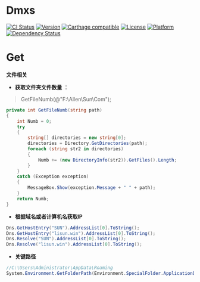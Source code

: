 # Dmxs

[![CI Status](http://img.shields.io/travis/maxep/MXSegmentedPager.svg?style=flat)](https://travis-ci.org/maxep/MXSegmentedPager)
[![Version](https://img.shields.io/cocoapods/v/MXSegmentedPager.svg?style=flat)](http://cocoadocs.org/docsets/MXSegmentedPager)
[![Carthage compatible](https://img.shields.io/badge/Carthage-compatible-4BC51D.svg?style=flat)](https://github.com/Carthage/Carthage)
[![License](https://img.shields.io/cocoapods/l/MXSegmentedPager.svg?style=flat)](http://cocoadocs.org/docsets/MXSegmentedPager)
[![Platform](https://img.shields.io/cocoapods/p/MXSegmentedPager.svg?style=flat)](http://cocoadocs.org/docsets/MXSegmentedPager)
[![Dependency Status](https://www.versioneye.com/objective-c/mxsegmentedpager/1.0/badge.svg)](https://www.versioneye.com/objective-c/mxsegmentedpager)
# Get
**文件相关**
- **获取文件夹文件数量** ：
>GetFileNumb(@"F:\Allen\Sun\Com");
``` C#
private int GetFileNumb(string path)
{
    int Numb = 0;
    try
    {
        string[] directories = new string[0];
        directories = Directory.GetDirectories(path);
        foreach (string str2 in directories)
        {
            Numb += (new DirectoryInfo(str2)).GetFiles().Length;
        }
    }
    catch (Exception exception)
    {
        MessageBox.Show(exception.Message + " " + path);
    }
    return Numb;
}
```
- **根据域名或者计算机名获取IP**
``` C#
Dns.GetHostEntry("SUN").AddressList[0].ToString();
Dns.GetHostEntry("lisun.win").AddressList[0].ToString();
Dns.Resolve("SUN").AddressList[0].ToString();
Dns.Resolve("lisun.win").AddressList[0].ToString();
```
- **关键路径**
``` C#
//C:\Users\Administrator\AppData\Roaming
System.Environment.GetFolderPath(Environment.SpecialFolder.ApplicationData);
```

